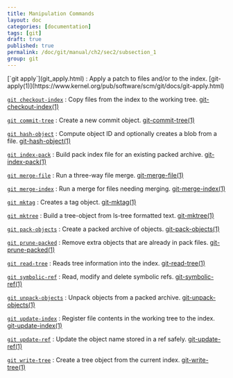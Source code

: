 ```yaml
---
title: Manipulation Commands
layout: doc
categories: [documentation]
tags: [git]
draft: true
published: true
permalink: /doc/git/manual/ch2/sec2/subsection_1
group: git
---
```


<div class="dl_as_table width_150" markdown="1">
[`git apply`](git_apply.html)
: Apply a patch to files and/or to the index. [git-apply(1)](https://www.kernel.org/pub/software/scm/git/docs/git-apply.html)

[`git checkout-index`](git_checkout_index.html)
: Copy files from the index to the working tree. [git-checkout-index(1)](https://www.kernel.org/pub/software/scm/git/docs/git-checkout-index.html)

[`git commit-tree`](git_commit_tree.html)
: Create a new commit object. [git-commit-tree(1)](https://www.kernel.org/pub/software/scm/git/docs/git-commit-tree.html)

[`git hash-object`](git_hash_object.html)
: Compute object ID and optionally creates a blob from a file. [git-hash-object(1)](https://www.kernel.org/pub/software/scm/git/docs/git-hash-object.html)

[`git index-pack`](git_index_pack.html)
: Build pack index file for an existing packed archive. [git-index-pack(1)](https://www.kernel.org/pub/software/scm/git/docs/git-index-pack.html)

[`git merge-file`](git_merge_file.html)
: Run a three-way file merge. [git-merge-file(1)](https://www.kernel.org/pub/software/scm/git/docs/git-merge-file.html)

[`git merge-index`](git_merge_index.html)
: Run a merge for files needing merging. [git-merge-index(1)](https://www.kernel.org/pub/software/scm/git/docs/git-merge-index.html)

[`git mktag`](git_mktag.html)
: Creates a tag object. [git-mktag(1)](https://www.kernel.org/pub/software/scm/git/docs/git-mktag.html)

[`git mktree`](git_mktree.html)
: Build a tree-object from ls-tree formatted text. [git-mktree(1)](https://www.kernel.org/pub/software/scm/git/docs/git-mktree.html)

[`git pack-objects`](git_pack_objects.html)
: Create a packed archive of objects. [git-pack-objects(1)](https://www.kernel.org/pub/software/scm/git/docs/git-pack-objects.html)

[`git prune-packed`](git_prune_packed.html)
: Remove extra objects that are already in pack files. [git-prune-packed(1)](https://www.kernel.org/pub/software/scm/git/docs/git-prune-packed.html)

[`git read-tree`](git_read_tree.html)
: Reads tree information into the index. [git-read-tree(1)](https://www.kernel.org/pub/software/scm/git/docs/git-read-tree.html)

[`git symbolic-ref`](git_symbolic_ref.html)
: Read, modify and delete symbolic refs. [git-symbolic-ref(1)](https://www.kernel.org/pub/software/scm/git/docs/git-symbolic-ref.html)

[`git unpack-objects`](git_unpack_objects.html)
: Unpack objects from a packed archive. [git-unpack-objects(1)](https://www.kernel.org/pub/software/scm/git/docs/git-unpack-objects.html)

[`git update-index`](git_update_index.html)
: Register file contents in the working tree to the index. [git-update-index(1)](https://www.kernel.org/pub/software/scm/git/docs/git-update-index.html)

[`git update-ref`](git_update_ref.html)
: Update the object name stored in a ref safely. [git-update-ref(1)](https://www.kernel.org/pub/software/scm/git/docs/git-update-ref.html)

[`git write-tree`](git_write_tree.html)
: Create a tree object from the current index. [git-write-tree(1)](https://www.kernel.org/pub/software/scm/git/docs/git-write-tree.html)
</div>
